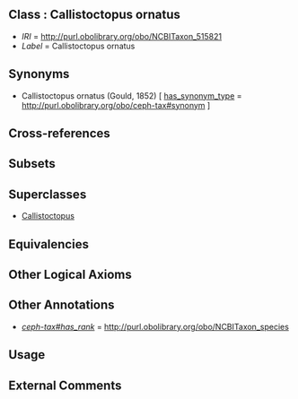 
## Class : Callistoctopus ornatus

 * *IRI* = http://purl.obolibrary.org/obo/NCBITaxon_515821
 * *Label* = Callistoctopus ornatus

## Synonyms

 * Callistoctopus ornatus (Gould, 1852) [ [has_synonym_type](../../pe/oboInOwl#hasSynonymType.md) = http://purl.obolibrary.org/obo/ceph-tax#synonym ]

## Cross-references


## Subsets


## Superclasses

 * [Callistoctopus](../../NCBITaxon/96/NCBITaxon_505396.md)

## Equivalencies


## Other Logical Axioms


## Other Annotations

 * *[ceph-tax#has_rank](../../ceph-tax#has/nk/ceph-tax#has_rank.md)* = http://purl.obolibrary.org/obo/NCBITaxon_species

## Usage


## External Comments

